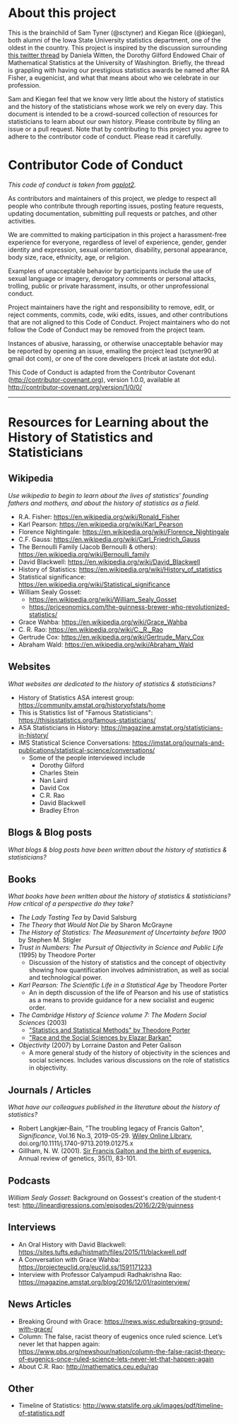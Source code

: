 # About this project

This is the brainchild of Sam Tyner (@sctyner) and Kiegan Rice (@kiegan), both alumni of the Iowa State University statistics department, one of the oldest in the country. This project is inspired by the discussion surrounding [this twitter thread](https://twitter.com/daniela_witten/status/1268392721275744256?s=20) by Daniela Witten, the Dorothy Gilford Endowed Chair of Mathematical Statistics at the University of Washington. Briefly, the thread is grappling with having our prestigious statistics awards be named after RA Fisher, a eugenicist, and what that means about who we celebrate in our profession. 

Sam and Kiegan feel that we know very little about the history of statistics and the history of the statisticians whose work we rely on every day. This document is intended to be a crowd-sourced collection of resources for statisticians to learn about our own history. Please contribute by filing an issue or a pull request. Note that by contributing to this project you agree to adhere to the contributor code of conduct. Please read it carefully.

# Contributor Code of Conduct

*This code of conduct is taken from [ggplot2](https://github.com/tidyverse/ggplot2/blob/master/CODE_OF_CONDUCT.md).*

As contributors and maintainers of this project, we pledge to respect all people who 
contribute through reporting issues, posting feature requests, updating documentation,
submitting pull requests or patches, and other activities.

We are committed to making participation in this project a harassment-free experience for
everyone, regardless of level of experience, gender, gender identity and expression,
sexual orientation, disability, personal appearance, body size, race, ethnicity, age, or religion.

Examples of unacceptable behavior by participants include the use of sexual language or
imagery, derogatory comments or personal attacks, trolling, public or private harassment,
insults, or other unprofessional conduct.

Project maintainers have the right and responsibility to remove, edit, or reject comments,
commits, code, wiki edits, issues, and other contributions that are not aligned to this 
Code of Conduct. Project maintainers who do not follow the Code of Conduct may be removed 
from the project team.

Instances of abusive, harassing, or otherwise unacceptable behavior may be reported by 
opening an issue, emailing the project lead (sctyner90 at gmail dot com), or one of the core developers (ricek at iastate dot edu).

This Code of Conduct is adapted from the Contributor Covenant 
(http://contributor-covenant.org), version 1.0.0, available at 
http://contributor-covenant.org/version/1/0/0/

---

# Resources for Learning about the History of Statistics and Statisticians

## Wikipedia 

*Use wikipedia to begin to learn about the lives of statistics’ founding fathers and mothers, and about the history of statistics as a field.*  

- R.A. Fisher: https://en.wikipedia.org/wiki/Ronald_Fisher
- Karl Pearson: https://en.wikipedia.org/wiki/Karl_Pearson
- Florence Nightingale: https://en.wikipedia.org/wiki/Florence_Nightingale
- C.F. Gauss: https://en.wikipedia.org/wiki/Carl_Friedrich_Gauss
- The Bernoulli Family (Jacob Bernoulli & others): https://en.wikipedia.org/wiki/Bernoulli_family 
- David Blackwell: https://en.wikipedia.org/wiki/David_Blackwell
- History of Statistics: https://en.wikipedia.org/wiki/History_of_statistics
- Statistical significance: https://en.wikipedia.org/wiki/Statistical_significance
- William Sealy Gosset: 
  - https://en.wikipedia.org/wiki/William_Sealy_Gosset
  - https://priceonomics.com/the-guinness-brewer-who-revolutionized-statistics/  
- Grace Wahba: https://en.wikipedia.org/wiki/Grace_Wahba  
- C. R. Rao: https://en.wikipedia.org/wiki/C._R._Rao  
- Gertrude Cox: https://en.wikipedia.org/wiki/Gertrude_Mary_Cox 
- Abraham Wald: https://en.wikipedia.org/wiki/Abraham_Wald  
  
## Websites 

*What websites are dedicated to the history of statistics & statisticians?* 

- History of Statistics ASA interest group: https://community.amstat.org/historyofstats/home 
- This is Statistics list of "Famous Statisticians": https://thisisstatistics.org/famous-statisticians/ 
- ASA Statisticians in History: https://magazine.amstat.org/statisticians-in-history/
- IMS Statistical Science Conversations: https://imstat.org/journals-and-publications/statistical-science/conversations/
  - Some of the people interviewed include
    - Dorothy Gilford
    - Charles Stein
    - Nan Laird
    - David Cox
    - C.R. Rao
    - David Blackwell
    - Bradley Efron


## Blogs & Blog posts

*What blogs & blog posts have been written about the history of statistics & statisticians?*

## Books 

*What books have been written about the history of statistics & statisticians? How critical of a perspective do they take?* 

- *The Lady Tasting Tea* by David Salsburg
- *The Theory that Would Not Die* by Sharon McGrayne 
- *The History of Statistics: The Measurement of Uncertainty before 1900* by Stephen M. Stigler
- *Trust in Numbers: The Pursuit of Objectivity in Science and Public Life* (1995) by Theodore Porter
  - Discussion of the history of statistics and the concept of objectivity showing how quantification involves administration, as well as social and technological power.
- *Karl Pearson: The Scientific Life in a Statistical Age* by Theodore Porter
  - An in depth discussion of the life of Pearson and his use of statistics as a means to provide guidance for a new socialist and eugenic order.
- *The Cambridge History of Science volume 7: The Modern Social Sciences* (2003)
  - ["Statistics and Statistical Methods" by Theodore Porter](https://doi.org/10.1017/CHOL9780521594424.015)
  - ["Race and the Social Sciences by Elazar Barkan"](https://doi.org/10.1017/CHOL9780521594424.042)
- *Objectivity* (2007) by Lorraine Daston and Peter Galison
  - A more general study of the history of objectivity in the sciences and social sciences. Includes various discussions on the role of statistics in objectivity.

## Journals / Articles

*What have our colleagues published in the literature about the history of statistics?* 

- Robert Langkjær‐Bain, "The troubling legacy of Francis Galton", _Significance_, Vol.16 No.3, 2019-05-29. [Wiley Online Library](https://rss.onlinelibrary.wiley.com/doi/10.1111/j.1740-9713.2019.01275.x), doi.org/10.1111/j.1740-9713.2019.01275.x
- Gillham, N. W. (2001). [Sir Francis Galton and the birth of eugenics.](https://www.annualreviews.org/doi/abs/10.1146/annurev.genet.35.102401.090055?journalCode=genet) Annual review of genetics, 35(1), 83-101.

## Podcasts

*William Sealy Gosset*: Background on Gossest's creation of the student-t test: http://lineardigressions.com/episodes/2016/2/29/guinness

## Interviews  

- An Oral History with David Blackwell: https://sites.tufts.edu/histmath/files/2015/11/blackwell.pdf  
- A Conversation with Grace Wahba: https://projecteuclid.org/euclid.ss/1591171233  
- Interview with Professor Calyampudi Radhakrishna Rao: https://magazine.amstat.org/blog/2016/12/01/raointerview/

## News Articles  
- Breaking Ground with Grace: https://news.wisc.edu/breaking-ground-with-grace/
- Column: The false, racist theory of eugenics once ruled science. Let’s never let that happen again: https://www.pbs.org/newshour/nation/column-the-false-racist-theory-of-eugenics-once-ruled-science-lets-never-let-that-happen-again
- About C.R. Rao: http://mathematics.ceu.edu/rao 

## Other  

- Timeline of Statistics: http://www.statslife.org.uk/images/pdf/timeline-of-statistics.pdf
